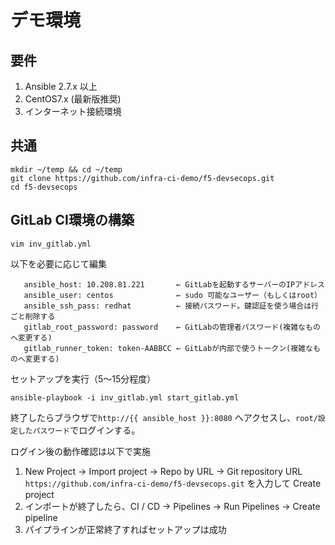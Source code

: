 # デモ環境

## 要件

1. Ansible 2.7.x 以上
1. CentOS7.x (最新版推奨)
1. インターネット接続環境

## 共通

```
mkdir ~/temp && cd ~/temp
git clone https://github.com/infra-ci-demo/f5-devsecops.git
cd f5-devsecops
```

## GitLab CI環境の構築

```
vim inv_gitlab.yml
```

以下を必要に応じて編集
```
   ansible_host: 10.208.81.221       ← GitLabを起動するサーバーのIPアドレス
   ansible_user: centos              ← sudo 可能なユーザー（もしくはroot）
   ansible_ssh_pass: redhat          ← 接続パスワード。鍵認証を使う場合は行ごと削除する
   gitlab_root_password: password    ← GitLabの管理者パスワード(複雑なものへ変更する)
   gitlab_runner_token: token-AABBCC ← GitLabが内部で使うトークン(複雑なものへ変更する)
```


セットアップを実行（5～15分程度）
```
ansible-playbook -i inv_gitlab.yml start_gitlab.yml
```

終了したらブラウザで`http://{{ ansible_host }}:8080` へアクセスし、`root/設定したパスワード`でログインする。

ログイン後の動作確認は以下で実施

1. New Project → Import project → Repo by URL → Git repository URL `https://github.com/infra-ci-demo/f5-devsecops.git` を入力して Create project
1. インポートが終了したら、CI / CD → Pipelines → Run Pipelines → Create pipeline
1. パイプラインが正常終了すればセットアップは成功


